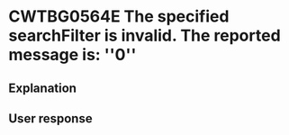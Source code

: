 # CWTBG0564E The specified searchFilter is invalid. The reported message is: ''0''

## Explanation

## User response